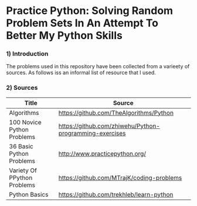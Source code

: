 # Practice Python: Solving Random Problem Sets In An Attempt To Better My Python Skills

### 1) Introduction ###
The problems used in this repository have been collected from a varieety of sources. As follows iss an informal list of resource that I used.


### 2) Sources ###

Title  | Source
------------- | -------------
Algorithms  | https://github.com/TheAlgorithms/Python
100 Novice Python Problems  |  https://github.com/zhiwehu/Python-programming-exercises 
36 Basic Python Problems  |  http://www.practicepython.org/
Variety Of PPython Problems  |  https://github.com/MTrajK/coding-problems
Python Basics  |  https://github.com/trekhleb/learn-python


